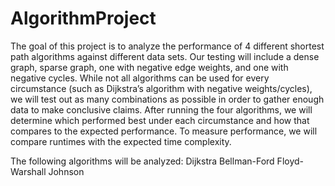 # AlgorithmProject

The goal of this project is to analyze the performance of 4 different shortest path algorithms against different data sets. Our testing will include a dense graph, sparse graph, one with negative edge weights, and one with negative cycles. While not all algorithms can be used for every circumstance (such as Dijkstra’s algorithm with negative weights/cycles), we will test out as many combinations as possible in order to gather enough data to make conclusive claims. After running the four algorithms, we will determine which performed best under each circumstance and how that compares to the expected performance. To measure performance, we will compare runtimes with the expected time complexity. 

The following algorithms will be analyzed: 
  Dijkstra
  Bellman-Ford
  Floyd-Warshall
  Johnson
